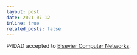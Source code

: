 ```yaml
---
layout: post
date: 2021-07-12
inline: true
related_posts: false
---
```


P4DAD accepted to [Elsevier Computer Networks](https://www.sciencedirect.com/journal/computer-networks/vol/198/suppl/C).

